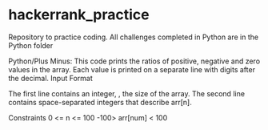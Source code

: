 # hackerrank_practice
Repository to practice coding. All challenges completed in Python are in the Python folder

Python/Plus Minus: 
This code prints the ratios of positive, negative and zero values in the array. Each value is printed on a separate line with digits after the decimal. 
Input Format

The first line contains an integer, , the size of the array.
The second line contains  space-separated integers that describe arr[n].

Constraints
0 <= n <= 100
-100> arr[num] < 100 

